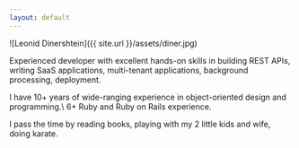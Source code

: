 ```yaml
---
layout: default
---
```


![Leonid Dinershtein]({{ site.url }}/assets/diner.jpg)

Experienced developer with excellent hands-on skills in building REST APIs, writing SaaS applications, multi-tenant applications, background processing, deployment.

I have 10+ years of wide-ranging experience in object-oriented design and programming.\\
6+ Ruby and Ruby on Rails experience.

I pass the time by reading books, playing with my 2 little kids and wife, doing karate.
